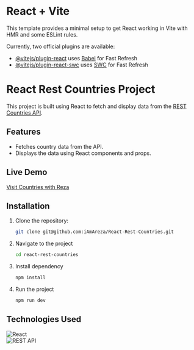 # React + Vite

This template provides a minimal setup to get React working in Vite with HMR and some ESLint rules.

Currently, two official plugins are available:

- [@vitejs/plugin-react](https://github.com/vitejs/vite-plugin-react/blob/main/packages/plugin-react/README.md) uses [Babel](https://babeljs.io/) for Fast Refresh
- [@vitejs/plugin-react-swc](https://github.com/vitejs/vite-plugin-react-swc) uses [SWC](https://swc.rs/) for Fast Refresh 



# React Rest Countries Project

This project is built using React to fetch and display data from the [REST Countries API](https://restcountries.com/v3.1/all).

## Features
- Fetches country data from the API.
- Displays the data using React components and props.


## Live Demo
[Visit Countries with Reza](https://visit-countries-with-reza.netlify.app/) 

## Installation
1. Clone the repository:
   ```bash
   git clone git@github.com:iAmAreza/React-Rest-Countries.git

2. Navigate to the project 
   ```bash 
   cd react-rest-countries
3. Install dependency 
   ```bash 
   npm install 
4. Run the project 
   ```bash 
   npm run dev 


## Technologies Used
![React](https://img.shields.io/badge/React-20232A?style=for-the-badge&logo=react&logoColor=61DAFB)  
![REST API](https://img.shields.io/badge/REST%20API-FF6F00?style=for-the-badge&logo=postman&logoColor=white)
